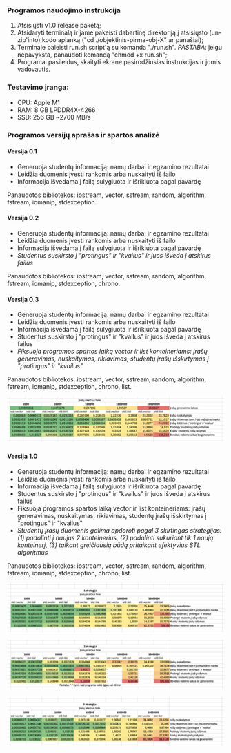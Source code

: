 ### Programos naudojimo instrukcija

1. Atsisiųsti v1.0 release paketą;
2. Atsidaryti terminalą ir jame pakeisti dabartinę direktoriją į atsisiųsto (un-zip'into) kodo aplanką ("cd ./objektinis-pirma-obj-X" ar panašiai);
3. Terminale paleisti run.sh script'ą su komanda "./run.sh". *PASTABA*: jeigu nepavyksta, panaudoti komandą "chmod +x run.sh";
4. Programai pasileidus, skaityti ekrane pasirodžiusias instrukcijas ir jomis vadovautis.

### Testavimo įranga:
- CPU: Apple M1
- RAM: 8 GB LPDDR4X-4266
- SSD: 256 GB ~2700 MB/s

### Programos versijų aprašas ir spartos analizė

#### Versija 0.1

- Generuoja studentų informaciją: namų darbai ir egzamino rezultatai
- Leidžia duomenis įvesti rankomis arba nuskaityti iš failo
- Informacija išvedama į failą sulygiuota ir išrikiuota pagal pavardę

Panaudotos bibliotekos: iostream, vector, sstream, random, algorithm, fstream, iomanip, stdexception.

#### Versija 0.2

- Generuoja studentų informaciją: namų darbai ir egzamino rezultatai
- Leidžia duomenis įvesti rankomis arba nuskaityti iš failo
- Informacija išvedama į failą sulygiuota ir išrikiuota pagal pavardę
- *Studentus suskirsto į "protingus" ir "kvailus" ir juos išveda į atskirus failus*

Panaudotos bibliotekos: iostream, vector, sstream, random, algorithm, fstream, iomanip, stdexception, chrono.

#### Versija 0.3

- Generuoja studentų informaciją: namų darbai ir egzamino rezultatai
- Leidžia duomenis įvesti rankomis arba nuskaityti iš failo
- Informacija išvedama į failą sulygiuota ir išrikiuota pagal pavardę
- Studentus suskirsto į "protingus" ir "kvailus" ir juos išveda į atskirus failus
- *Fiksuoja programos spartos laiką vector ir list konteineriams: įrašų generavimas, nuskaitymas, rikiavimas, studentų įrašų išskirtymas į "protingus" ir "kvailus"*

Panaudotos bibliotekos: iostream, vector, sstream, random, algorithm, fstream, iomanip, stdexception, chrono, list.

![Lentelėje vaizduojama programos spartos analizė.](./spartos-analize/programos-spartos-analize-0.png)

#### Versija 1.0

- Generuoja studentų informaciją: namų darbai ir egzamino rezultatai
- Leidžia duomenis įvesti rankomis arba nuskaityti iš failo
- Informacija išvedama į failą sulygiuota ir išrikiuota pagal pavardę
- Studentus suskirsto į "protingus" ir "kvailus" ir juos išveda į atskirus failus
- Fiksuoja programos spartos laiką vector ir list konteineriams: įrašų generavimas, nuskaitymas, rikiavimas, studentų įrašų išskirtymas į "protingus" ir "kvailus"
- *Studentų įrašų duomenis galima apdoroti pagal 3 skirtingas strategijas: (1) padalinti į naujus 2 konteinerius, (2) padalinti sukuriant tik 1 naują konteinerį, (3) taikant greičiausią būdą pritaikant efektyvius STL algoritmus*

Panaudotos bibliotekos: iostream, vector, sstream, random, algorithm, fstream, iomanip, stdexception, chrono, list.

![Lentelėje vaizduojama programos spartos analizė, failai aprodojami pagal 1 strategiją.](./spartos-analize/programos-spartos-analize-1.png)

![Lentelėje vaizduojama programos spartos analizė, failai aprodojami pagal 2 strategiją.](./spartos-analize/programos-spartos-analize-2.png)

![Lentelėje vaizduojama programos spartos analizė, failai aprodojami pagal 3 strategiją.](./spartos-analize/programos-spartos-analize-3.png)